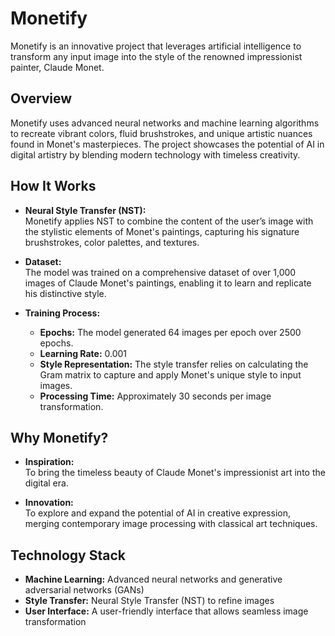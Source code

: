 # Monetify

Monetify is an innovative project that leverages artificial intelligence to transform any input image into the style of the renowned impressionist painter, Claude Monet.

## Overview

Monetify uses advanced neural networks and machine learning algorithms to recreate vibrant colors, fluid brushstrokes, and unique artistic nuances found in Monet's masterpieces. The project showcases the potential of AI in digital artistry by blending modern technology with timeless creativity.

## How It Works

- **Neural Style Transfer (NST):**  
  Monetify applies NST to combine the content of the user’s image with the stylistic elements of Monet's paintings, capturing his signature brushstrokes, color palettes, and textures.
  
- **Dataset:**  
  The model was trained on a comprehensive dataset of over 1,000 images of Claude Monet's paintings, enabling it to learn and replicate his distinctive style.

- **Training Process:**  
  - **Epochs:** The model generated 64 images per epoch over 2500 epochs.
  - **Learning Rate:** 0.001
  - **Style Representation:** The style transfer relies on calculating the Gram matrix to capture and apply Monet's unique style to input images.
  - **Processing Time:** Approximately 30 seconds per image transformation.

## Why Monetify?

- **Inspiration:**  
  To bring the timeless beauty of Claude Monet's impressionist art into the digital era.
  
- **Innovation:**  
  To explore and expand the potential of AI in creative expression, merging contemporary image processing with classical art techniques.

## Technology Stack

- **Machine Learning:** Advanced neural networks and generative adversarial networks (GANs)
- **Style Transfer:** Neural Style Transfer (NST) to refine images
- **User Interface:** A user-friendly interface that allows seamless image transformation
